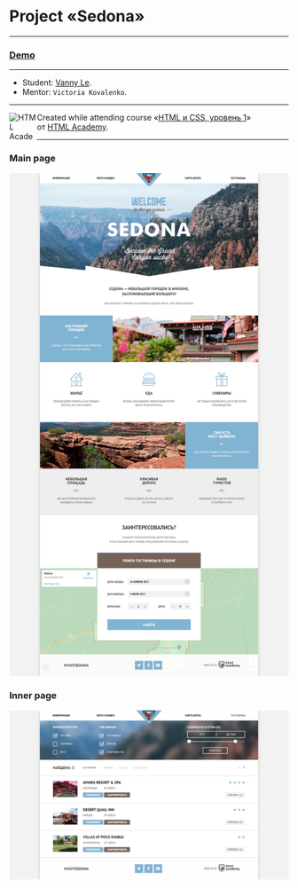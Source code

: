 # Project «Sedona»
---
### [Demo](https://vannyle.github.io/sedona/)
---
* Student: [Vanny Le](https://up.htmlacademy.ru/htmlcss/26/user/1163991).
* Mentor: `Victoria Kovalenko`.
---

<a href="https://htmlacademy.ru/intensive/htmlcss"><img align="left" width="50" height="50" alt="HTML Academy" src="https://up.htmlacademy.ru/static/img/intensive/htmlcss/logo-for-github-2.png"></a>

Created while attending course «[HTML и CSS, уровень 1](https://htmlacademy.ru/intensive/htmlcss)» от [HTML Academy](https://htmlacademy.ru).

---
### Main page
![alt text](index-page.png)
### Inner page
![alt text](inner-page.png)
